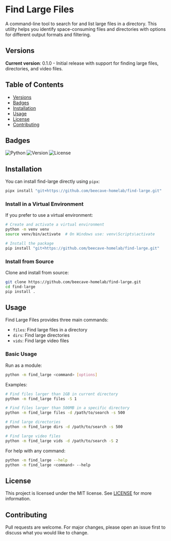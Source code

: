 # Find Large Files

A command-line tool to search for and list large files in a directory. This utility helps you identify space-consuming files and directories with options for different output formats and filtering.

## Versions

**Current version**: 0.1.0 - Initial release with support for finding large files, directories, and video files.

## Table of Contents

- [Versions](#versions)
- [Badges](#badges)
- [Installation](#installation)
- [Usage](#usage)
- [License](#license)
- [Contributing](#contributing)

## Badges

![Python](https://img.shields.io/badge/python-3.6%2B-blue)
![Version](https://img.shields.io/badge/version-0.1.0-green)
![License](https://img.shields.io/badge/license-MIT-blue)

## Installation

You can install find-large directly using `pipx`:

```bash
pipx install "git+https://github.com/beecave-homelab/find-large.git"
```

### Install in a Virtual Environment

If you prefer to use a virtual environment:

```bash
# Create and activate a virtual environment
python -m venv venv
source venv/bin/activate  # On Windows use: venv\Scripts\activate

# Install the package
pip install "git+https://github.com/beecave-homelab/find-large.git"
```

### Install from Source

Clone and install from source:

```bash
git clone https://github.com/beecave-homelab/find-large.git
cd find-large
pip install .
```

## Usage

Find Large Files provides three main commands:

- `files`: Find large files in a directory
- `dirs`: Find large directories
- `vids`: Find large video files

### Basic Usage

Run as a module:

```bash
python -m find_large <command> [options]
```

Examples:

```bash
# Find files larger than 1GB in current directory
python -m find_large files -S 1

# Find files larger than 500MB in a specific directory
python -m find_large files -d /path/to/search -s 500

# Find large directories
python -m find_large dirs -d /path/to/search -s 500

# Find large video files
python -m find_large vids -d /path/to/search -S 2
```

For help with any command:

```bash
python -m find_large --help
python -m find_large <command> --help
```

## License

This project is licensed under the MIT license. See [LICENSE](LICENSE) for more information.

## Contributing

Pull requests are welcome. For major changes, please open an issue first to discuss what you would like to change.
